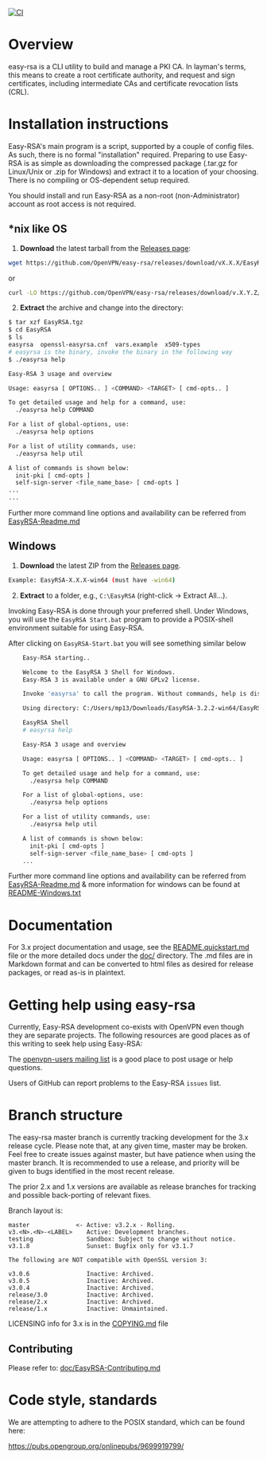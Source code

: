[![CI](https://github.com/Openvpn/easy-rsa/actions/workflows/action.yml/badge.svg)](https://github.com/Openvpn/easy-rsa/actions/workflows/action.yml)
# Overview

easy-rsa is a CLI utility to build and manage a PKI CA. In layman's terms,
this means to create a root certificate authority, and request and sign
certificates, including intermediate CAs and certificate revocation lists (CRL).

# Installation instructions

Easy-RSA's main program is a script, supported by a couple of config files. As such, there is no formal "installation" required. Preparing to use Easy-RSA is as simple as downloading the compressed package (.tar.gz for Linux/Unix or .zip for Windows) and extract it to a location of your choosing. There is no compiling or OS-dependent setup required.

You should install and run Easy-RSA as a non-root (non-Administrator) account as root access is not required.

## *nix like OS

1. **Download** the latest tarball from the [Releases page](https://github.com/OpenVPN/easy-rsa/releases):
```bash
wget https://github.com/OpenVPN/easy-rsa/releases/download/vX.X.X/EasyRSA-X.X.X.tgz
```
or
```bash
curl -LO https://github.com/OpenVPN/easy-rsa/releases/download/v.X.Y.Z/EasyRSA-X.Y.Z.tgz
```
2. **Extract** the archive and change into the directory:
```bash
$ tar xzf EasyRSA.tgz
$ cd EasyRSA
$ ls
easyrsa  openssl-easyrsa.cnf  vars.example  x509-types
# easyrsa is the binary, invoke the binary in the following way
$ ./easyrsa help

Easy-RSA 3 usage and overview

Usage: easyrsa [ OPTIONS.. ] <COMMAND> <TARGET> [ cmd-opts.. ]

To get detailed usage and help for a command, use:
  ./easyrsa help COMMAND

For a list of global-options, use:
  ./easyrsa help options

For a list of utility commands, use:
  ./easyrsa help util

A list of commands is shown below:
  init-pki [ cmd-opts ]
  self-sign-server <file_name_base> [ cmd-opts ]
...
...
```
Further more command line options and availability can be referred from [EasyRSA-Readme.md](https://github.com/OpenVPN/easy-rsa/blob/master/doc/EasyRSA-Readme.md#configuring-easy-rsa)

## Windows 

1. **Download** the latest ZIP from the [Releases page](https://github.com/OpenVPN/easy-rsa/releases).
```bash
Example: EasyRSA-X.X.X-win64 (must have -win64)
```
2. **Extract** to a folder, e.g., `C:\EasyRSA` (right-click → Extract All...).

Invoking Easy-RSA is done through your preferred shell. Under Windows, you will use the `EasyRSA Start.bat` program to provide a POSIX-shell environment suitable for using Easy-RSA.

After clicking on `EasyRSA-Start.bat` you will see something similar below

```bash
    Easy-RSA starting..

    Welcome to the EasyRSA 3 Shell for Windows.
    Easy-RSA 3 is available under a GNU GPLv2 license.

    Invoke 'easyrsa' to call the program. Without commands, help is displayed.

    Using directory: C:/Users/mp13/Downloads/EasyRSA-3.2.2-win64/EasyRSA-3.2.2

    EasyRSA Shell
    # easyrsa help

    Easy-RSA 3 usage and overview

    Usage: easyrsa [ OPTIONS.. ] <COMMAND> <TARGET> [ cmd-opts.. ]

    To get detailed usage and help for a command, use:
      ./easyrsa help COMMAND

    For a list of global-options, use:
      ./easyrsa help options

    For a list of utility commands, use:
      ./easyrsa help util

    A list of commands is shown below:
      init-pki [ cmd-opts ]
      self-sign-server <file_name_base> [ cmd-opts ]
    ...
```

Further more command line options and availability can be referred from [EasyRSA-Readme.md](https://github.com/OpenVPN/easy-rsa/blob/master/doc/EasyRSA-Readme.md#configuring-easy-rsa) & more information for windows can be found at [README-Windows.txt](https://github.com/OpenVPN/easy-rsa/blob/master/distro/windows/README-Windows.txt)

# Documentation

For 3.x project documentation and usage, see the [README.quickstart.md](README.quickstart.md) file or
the more detailed docs under the [doc/](doc/) directory. The .md files are in Markdown
format and can be converted to html files as desired for release packages, or
read as-is in plaintext.

# Getting help using easy-rsa

Currently, Easy-RSA development co-exists with OpenVPN even though they are
separate projects. The following resources are good places as of this writing to
seek help using Easy-RSA:

The [openvpn-users mailing list](https://lists.sourceforge.net/lists/listinfo/openvpn-users)
is a good place to post usage or help questions.

Users of GitHub can report problems to the Easy-RSA `issues` list.

# Branch structure

The easy-rsa master branch is currently tracking development for the 3.x release
cycle. Please note that, at any given time, master may be broken. Feel free to
create issues against master, but have patience when using the master branch. It
is recommended to use a release, and priority will be given to bugs identified in
the most recent release.

The prior 2.x and 1.x versions are available as release branches for
tracking and possible back-porting of relevant fixes.

Branch layout is:

    master             <- Active: v3.2.x - Rolling.
    v3.<N>.<N>-<LABEL>    Active: Development branches.
    testing               Sandbox: Subject to change without notice.
    v3.1.8                Sunset: Bugfix only for v3.1.7

    The following are NOT compatible with OpenSSL version 3:

    v3.0.6                Inactive: Archived.
    v3.0.5                Inactive: Archived.
    v3.0.4                Inactive: Archived.
    release/3.0           Inactive: Archived.
    release/2.x           Inactive: Archived.
    release/1.x           Inactive: Unmaintained.

LICENSING info for 3.x is in the [COPYING.md](COPYING.md) file

## Contributing

Please refer to: [doc/EasyRSA-Contributing.md](doc/EasyRSA-Contributing.md)

# Code style, standards

We are attempting to adhere to the POSIX standard, which can be found here:

https://pubs.opengroup.org/onlinepubs/9699919799/

